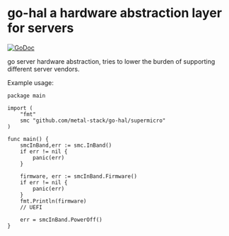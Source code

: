 # go-hal a hardware abstraction layer for servers

[![GoDoc](https://godoc.org/github.com/metal-stack/go-hal?status.svg)](https://pkg.go.dev/github.com/metal-stack/go-hal)

go server hardware abstraction, tries to lower the burden of supporting different server vendors.

Example usage:

```golang
package main

import (
    "fmt"
    smc "github.com/metal-stack/go-hal/supermicro"
)

func main() {
    smcInBand,err := smc.InBand()
    if err != nil {
        panic(err)
    }

    firmware, err := smcInBand.Firmware()
    if err != nil {
        panic(err)
    }
    fmt.Println(firmware)
    // UEFI

    err = smcInBand.PowerOff()
}
```
